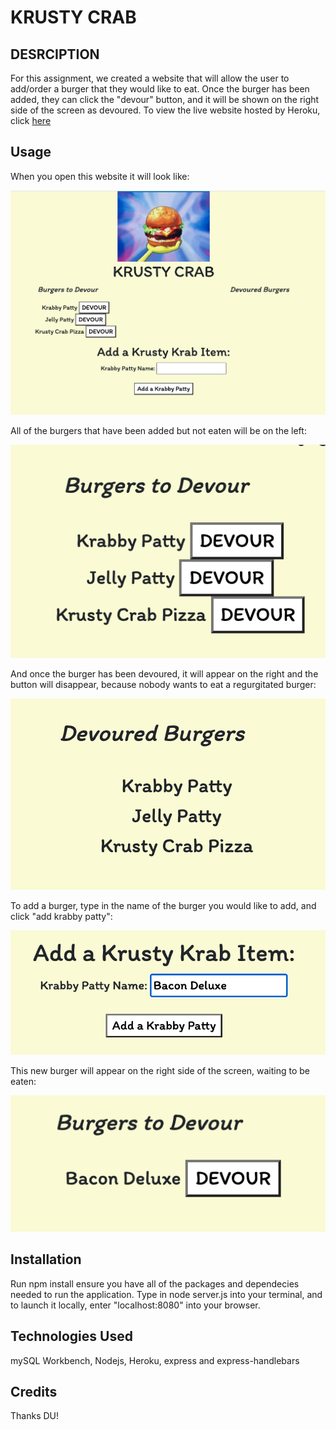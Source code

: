 # KRUSTY CRAB

## DESRCIPTION
For this assignment, we created a website that will allow the user to add/order a burger that they would like to eat. Once the burger has been added, they can click the "devour" button, and it will be shown on the right side of the screen as devoured. To view the live website hosted by Heroku, click <a href="https://floating-waters-58437.herokuapp.com/"> here </a>

## Usage
When you open this website it will look like:

<img src="https://github.com/taylorhackbart/burger-handlebars/blob/master/readmeimgs/full.png">

All of the burgers that have been added but not eaten will be on the left:

<img src="https://github.com/taylorhackbart/burger-handlebars/blob/master/readmeimgs/toeat.png">

And once the burger has been devoured, it will appear on the right and the button will disappear, because nobody wants to eat a regurgitated burger:

<img src="https://github.com/taylorhackbart/burger-handlebars/blob/master/readmeimgs/eaten.png">

To add a burger, type in the name of the burger you would like to add, and click "add krabby patty":

<img src="https://github.com/taylorhackbart/burger-handlebars/blob/master/readmeimgs/add.png">

This new burger will appear on the right side of the screen, waiting to be eaten:

<img src="https://github.com/taylorhackbart/burger-handlebars/blob/master/readmeimgs/neweat.png">

## Installation
Run npm install ensure you have all of the packages and dependecies needed to run the application. Type in node server.js into your terminal, and to launch it locally, enter "localhost:8080" into your browser.

## Technologies Used
mySQL Workbench, Nodejs, Heroku, express and express-handlebars

## Credits
Thanks DU!

